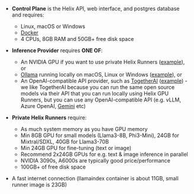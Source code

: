 * **Control Plane** is the Helix API, web interface, and postgres database and requires:
  * Linux, macOS or Windows
  * [Docker](https://docs.docker.com/get-started/get-docker/)
  * 4 CPUs, 8GB RAM and 50GB+ free disk space

* **Inference Provider** requires **ONE OF**:
  * An NVIDIA GPU if you want to use private Helix Runners ([example](/helix/private-deployment/controlplane.md#local-helix-on-linux-or-windows-wsl2-with-a-gpu)), or
  * [Ollama](https://ollama.com) running locally on macOS, Linux or Windows ([example](/helix/private-deployment/controlplane.md#install-alongside-ollama)), or
  * An OpenAI-compatible API provider, such as [TogetherAI](https://together.ai) ([example](/helix/private-deployment/controlplane.md#install-control-plane-pointing-at-togetherai)) - we like TogetherAI because you can run the same open source models via their API that you can run locally using Helix GPU Runners, but you can use any OpenAI-compatible API (e.g. vLLM, Azure OpenAI, [Gemini](https://cloud.google.com/vertex-ai/generative-ai/docs/multimodal/call-vertex-using-openai-library) etc)

* **Private Helix Runners** require:
  * As much system memory as you have GPU memory
  * Min 8GB GPU for small models (Llama3-8B, Phi3-Mini), 24GB for Mixtral/SDXL, 40GB for Llama3-70B
  * Min 24GB GPU for fine-tuning (text or image)
  * Recommend 2x24GB GPUs for e.g. text & image inference in parallel
  * NVIDIA 3090s, A6000s are typically good price/performance
  * 100GB+ of free disk space

* A fast internet connection (llamaindex container is about 11GB, small runner image is 23GB)
